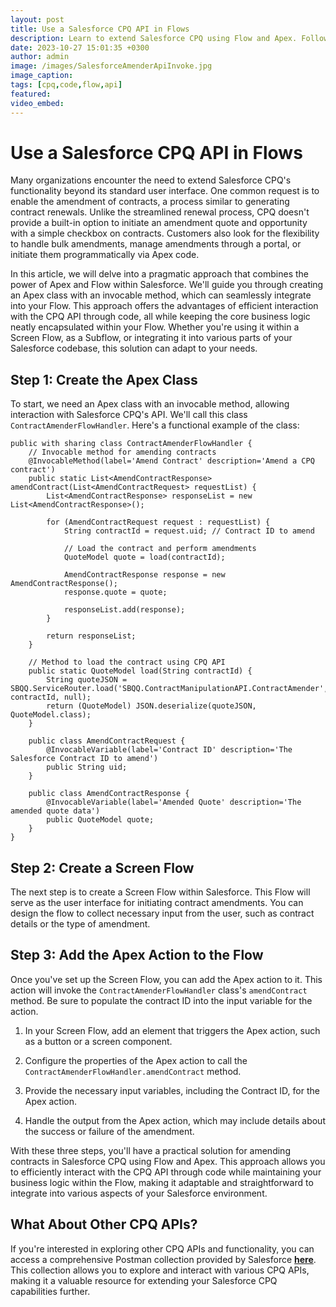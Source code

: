 ```yaml
---
layout: post
title: Use a Salesforce CPQ API in Flows
description: Learn to extend Salesforce CPQ using Flow and Apex. Follow this guide to create an Apex class with an invocable method, enabling efficient contract amendments. Integrate this solution into Flow for flexibility, suitable for bulk amendments, portals, or programmatic use, all while managing your business logic in Flow.
date: 2023-10-27 15:01:35 +0300
author: admin
image: /images/SalesforceAmenderApiInvoke.jpg
image_caption: 
tags: [cpq,code,flow,api]
featured:
video_embed: 
---
```

# Use a Salesforce CPQ API in Flows

Many organizations encounter the need to extend Salesforce CPQ's functionality beyond its standard user interface. One common request is to enable the amendment of contracts, a process similar to generating contract renewals. Unlike the streamlined renewal process, CPQ doesn't provide a built-in option to initiate an amendment quote and opportunity with a simple checkbox on contracts. Customers also look for the flexibility to handle bulk amendments, manage amendments through a portal, or initiate them programmatically via Apex code.

In this article, we will delve into a pragmatic approach that combines the power of Apex and Flow within Salesforce. We'll guide you through creating an Apex class with an invocable method, which can seamlessly integrate into your Flow. This approach offers the advantages of efficient interaction with the CPQ API through code, all while keeping the core business logic neatly encapsulated within your Flow. Whether you're using it within a Screen Flow, as a Subflow, or integrating it into various parts of your Salesforce codebase, this solution can adapt to your needs.

## Step 1: Create the Apex Class

To start, we need an Apex class with an invocable method, allowing interaction with Salesforce CPQ's API. We'll call this class `ContractAmenderFlowHandler`. Here's a functional example of the class:

```apex
public with sharing class ContractAmenderFlowHandler {
    // Invocable method for amending contracts
    @InvocableMethod(label='Amend Contract' description='Amend a CPQ contract')
    public static List<AmendContractResponse> amendContract(List<AmendContractRequest> requestList) {
        List<AmendContractResponse> responseList = new List<AmendContractResponse>();

        for (AmendContractRequest request : requestList) {
            String contractId = request.uid; // Contract ID to amend

            // Load the contract and perform amendments
            QuoteModel quote = load(contractId);

            AmendContractResponse response = new AmendContractResponse();
            response.quote = quote;

            responseList.add(response);
        }

        return responseList;
    }

    // Method to load the contract using CPQ API
    public static QuoteModel load(String contractId) {
        String quoteJSON = SBQQ.ServiceRouter.load('SBQQ.ContractManipulationAPI.ContractAmender', contractId, null);
        return (QuoteModel) JSON.deserialize(quoteJSON, QuoteModel.class);
    }

    public class AmendContractRequest {
        @InvocableVariable(label='Contract ID' description='The Salesforce Contract ID to amend')
        public String uid;
    }

    public class AmendContractResponse {
        @InvocableVariable(label='Amended Quote' description='The amended quote data')
        public QuoteModel quote;
    }
}
```

## Step 2: Create a Screen Flow

The next step is to create a Screen Flow within Salesforce. This Flow will serve as the user interface for initiating contract amendments. You can design the flow to collect necessary input from the user, such as contract details or the type of amendment.

## Step 3: Add the Apex Action to the Flow

Once you've set up the Screen Flow, you can add the Apex action to it. This action will invoke the `ContractAmenderFlowHandler` class's `amendContract` method. Be sure to populate the contract ID into the input variable for the action.

1. In your Screen Flow, add an element that triggers the Apex action, such as a button or a screen component.

2. Configure the properties of the Apex action to call the `ContractAmenderFlowHandler.amendContract` method.

3. Provide the necessary input variables, including the Contract ID, for the Apex action.

4. Handle the output from the Apex action, which may include details about the success or failure of the amendment.

With these three steps, you'll have a practical solution for amending contracts in Salesforce CPQ using Flow and Apex. This approach allows you to efficiently interact with the CPQ API through code while maintaining your business logic within the Flow, making it adaptable and straightforward to integrate into various aspects of your Salesforce environment.

## What About Other CPQ APIs?

If you're interested in exploring other CPQ APIs and functionality, you can access a comprehensive Postman collection provided by Salesforce [**here**](https://www.postman.com/salesforce-developers/workspace/salesforce-developers/folder/12721794-18c19817-3a82-4403-92bc-d96276452c77). This collection allows you to explore and interact with various CPQ APIs, making it a valuable resource for extending your Salesforce CPQ capabilities further.
